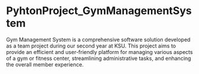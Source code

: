 # PyhtonProject_GymManagementSystem
Gym Management System is a comprehensive software solution developed as a team project during our second year at KSU. This project aims to provide an efficient and user-friendly platform for managing various aspects of a gym or fitness center, streamlining administrative tasks, and enhancing the overall member experience.
